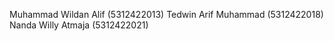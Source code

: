 Muhammad Wildan Alif	(5312422013)
Tedwin Arif Muhammad	(5312422018)
Nanda Willy Atmaja 	  (5312422021)
